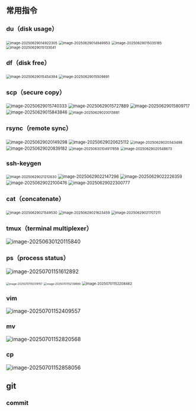 ## 常用指令

### du（disk usage）

<img src="assets/image-20250629014922305.png" alt="image-20250629014922305" style="zoom:67%;" /> 

<img src="assets/image-20250629014949953.png" alt="image-20250629014949953" style="zoom:67%;" /> 

<img src="assets/image-20250629015035185.png" alt="image-20250629015035185" style="zoom:67%;" /> 

<img src="assets/image-20250629015133041.png" alt="image-20250629015133041" style="zoom:67%;" />  

### df（disk free）

<img src="assets/image-20250629015454394.png" alt="image-20250629015454394" style="zoom:67%;" /> 

<img src="assets/image-20250629015509891.png" alt="image-20250629015509891" style="zoom:67%;" /> 

### scp（secure copy）

<img src="assets/image-20250629015740333.png" alt="image-20250629015740333" style="zoom:80%;" /> 

<img src="assets/image-20250629015727889.png" alt="image-20250629015727889" style="zoom:80%;" /> 

<img src="assets/image-20250629015809717.png" alt="image-20250629015809717" style="zoom:80%;" /> 

<img src="assets/image-20250629015843846.png" alt="image-20250629015843846" style="zoom:80%;" /> 

<img src="assets/image-20250629020013881.png" alt="image-20250629020013881" style="zoom:67%;" /> 

### rsync（remote sync）

<img src="assets/image-20250629020149298.png" alt="image-20250629020149298" style="zoom:80%;" /> 

<img src="assets/image-20250629020625112.png" alt="image-20250629020625112" style="zoom:80%;" />  

<img src="assets/image-20250629020343498.png" alt="image-20250629020343498" style="zoom:67%;" /> 

<img src="assets/image-20250629020839182.png" alt="image-20250629020839182" style="zoom:80%;" />  

<img src="assets/image-20250630104917858.png" alt="image-20250630104917858" style="zoom:67%;" /> 

<img src="assets/image-20250629020548673.png" alt="image-20250629020548673" style="zoom: 67%;" />  

### ssh-keygen

<img src="assets/image-20250629021212630.png" alt="image-20250629021212630" style="zoom:67%;" /> 

<img src="assets/image-20250629022147296.png" alt="image-20250629022147296" style="zoom: 80%;" /> 

<img src="assets/image-20250629022226359.png" alt="image-20250629022226359" style="zoom:80%;" />  

<img src="assets/image-20250629022100476.png" alt="image-20250629022100476" style="zoom:80%;" /> 

<img src="assets/image-20250629022300777.png" alt="image-20250629022300777" style="zoom:80%;" /> 

 

### cat（concatenate）

<img src="assets/image-20250629021549530.png" alt="image-20250629021549530" style="zoom:67%;" /> 

<img src="assets/image-20250629021623459.png" alt="image-20250629021623459" style="zoom:67%;" /> 

<img src="assets/image-20250629021707211.png" alt="image-20250629021707211" style="zoom:67%;" /> 

### tmux（terminal multiplexer）

![image-20250630120115840](assets/image-20250630120115840.png)  

### ps（process status）

![image-20250701151612892](assets/image-20250701151612892.png)

<img src="assets/image-20250701150319157.png" alt="image-20250701150319157" style="zoom:50%;" /> 

<img src="assets/image-20250701152138669.png" alt="image-20250701152138669" style="zoom:50%;" /> 

<img src="assets/image-20250701152208462.png" alt="image-20250701152208462" style="zoom:67%;" /> 

### vim

![image-20250701152409557](assets/image-20250701152409557.png) 

### mv

![image-20250701152820568](assets/image-20250701152820568.png) 

### cp

![image-20250701152858056](assets/image-20250701152858056.png)

## git

### commit



